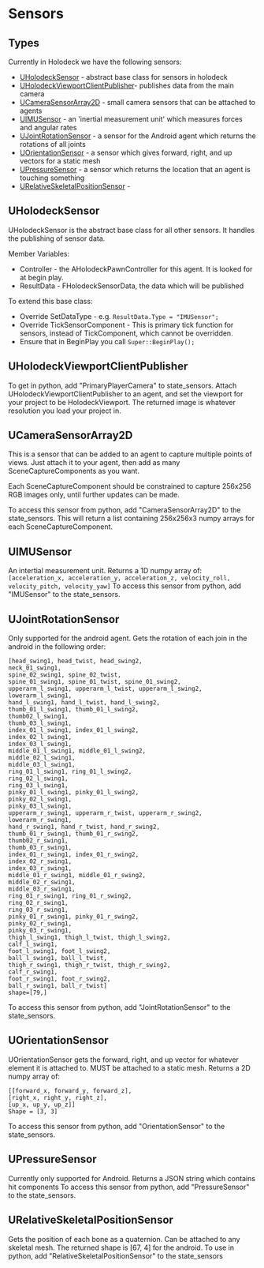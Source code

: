 # Sensors

## Types
Currently in Holodeck we have the following sensors:
* [UHolodeckSensor](#uholodecksensor) - abstract base class for sensors in holodeck
* [UHolodeckViewportClientPublisher](#uholodeckviewportclientpublisher)- publishes data from the main camera
* [UCameraSensorArray2D](#ucamerasensorarray2d) - small camera sensors that can be attached to agents
* [UIMUSensor](#uimusensor) - an 'inertial measurement unit' which measures forces and angular rates
* [UJointRotationSensor](#ujointrotationsensor) - a sensor for the Android agent which returns the rotations of all joints
* [UOrientationSensor](#uorientationsensor) - a sensor which gives forward, right, and up vectors for a static mesh
* [UPressureSensor](#upressuresensor) - a sensor which returns the location that an agent is touching something
* [URelativeSkeletalPositionSensor](#urelativeskeletalpositionsensor) - 

## UHolodeckSensor
UHolodeckSensor is the abstract base class for all other sensors.
It handles the publishing of sensor data.

Member Variables:
* Controller - the AHolodeckPawnController for this agent. It is looked for at begin play.
* ResultData - FHolodeckSensorData, the data which will be published

To extend this base class:
* Override SetDataType - e.g. `ResultData.Type = "IMUSensor";`
* Override TickSensorComponent - This is primary tick function for sensors, instead of TickComponent, which cannot be overridden.
* Ensure that in BeginPlay you call `Super::BeginPlay();`

## UHolodeckViewportClientPublisher
To get in python, add "PrimaryPlayerCamera" to state_sensors.
Attach UHolodeckViewportClientPublisher to an agent, and set the viewport for your project to be HolodeckViewport.
The returned image is whatever resolution you load your project in.

## UCameraSensorArray2D
This is a sensor that can be added to an agent to capture multiple points of views. Just attach it to your agent, then add as many SceneCaptureComponents as you want.

Each SceneCaptureComponent should be constrained to capture 256x256 RGB images only, until further updates can be made.

To access this sensor from python, add "CameraSensorArray2D" to the state_sensors. This will return a list containing 256x256x3 numpy arrays for each SceneCaptureComponent.

## UIMUSensor
An intertial measurement unit.
Returns a 1D numpy array of:
`[acceleration_x, acceleration_y, acceleration_z, velocity_roll, velocity_pitch, velocity_yaw]`
To access this sensor from python, add "IMUSensor" to the state_sensors.

## UJointRotationSensor
Only supported for the android agent.
Gets the rotation of each join in the android in the following order:
```
[head_swing1, head_twist, head_swing2,
neck_01_swing1,
spine_02_swing1, spine_02_twist,
spine_01_swing1, spine_01_twist, spine_01_swing2,
upperarm_l_swing1, upperarm_l_twist, upperarm_l_swing2,
lowerarm_l_swing1,
hand_l_swing1, hand_l_twist, hand_l_swing2,
thumb_01_l_swing1, thumb_01_l_swing2,
thumb02_l_swing1,
thumb_03_l_swing1,
index_01_l_swing1, index_01_l_swing2,
index_02_l_swing1,
index_03_l_swing1,
middle_01_l_swing1, middle_01_l_swing2,
middle_02_l_swing1,
middle_03_l_swing1,
ring_01_l_swing1, ring_01_l_swing2,
ring_02_l_swing1,
ring_03_l_swing1,
pinky_01_l_swing1, pinky_01_l_swing2,
pinky_02_l_swing1,
pinky_03_l_swing1, 
upperarm_r_swing1, upperarm_r_twist, upperarm_r_swing2,
lowerarm_r_swing1,
hand_r_swing1, hand_r_twist, hand_r_swing2,
thumb_01_r_swing1, thumb_01_r_swing2,
thumb02_r_swing1,
thumb_03_r_swing1,
index_01_r_swing1, index_01_r_swing2,
index_02_r_swing1,
index_03_r_swing1,
middle_01_r_swing1, middle_01_r_swing2,
middle_02_r_swing1,
middle_03_r_swing1,
ring_01_r_swing1, ring_01_r_swing2,
ring_02_r_swing1,
ring_03_r_swing1,
pinky_01_r_swing1, pinky_01_r_swing2,
pinky_02_r_swing1,
pinky_03_r_swing1,
thigh_l_swing1, thigh_l_twist, thigh_l_swing2,
calf_l_swing1,
foot_l_swing1, foot_l_swing2,
ball_l_swing1, ball_l_twist,
thigh_r_swing1, thigh_r_twist, thigh_r_swing2,
calf_r_swing1,
foot_r_swing1, foot_r_swing2,
ball_r_swing1, ball_r_twist]
shape=[79,]
```
To access this sensor from python, add "JointRotationSensor" to the state_sensors.

## UOrientationSensor
UOrientationSensor gets the forward, right, and up vector for whatever element it is attached to.
MUST be attached to a static mesh.
Returns a 2D numpy array of:
```
[[forward_x, forward_y, forward_z],
[right_x, right_y, right_z],
[up_x, up_y, up_z]]
Shape = [3, 3]
```
To access this sensor from python, add "OrientationSensor" to the state_sensors.

## UPressureSensor
Currently only supported for Android.
Returns a JSON string which contains hit components
To access this sensor from python, add "PressureSensor" to the state_sensors.

## URelativeSkeletalPositionSensor
Gets the position of each bone as a quaternion. Can be attached to any skeletal mesh.
The returned shape is [67, 4] for the android.
To use in python, add "RelativeSkeletalPositionSensor" to the state_sensors